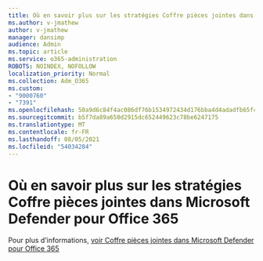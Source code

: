 ```yaml
---
title: Où en savoir plus sur les stratégies Coffre pièces jointes dans Microsoft Defender pour Office 365
ms.author: v-jmathew
author: v-jmathew
manager: dansimp
audience: Admin
ms.topic: article
ms.service: o365-administration
ROBOTS: NOINDEX, NOFOLLOW
localization_priority: Normal
ms.collection: Adm_O365
ms.custom:
- "9000760"
- "7391"
ms.openlocfilehash: 50a9d6c84f4ac086df76b1534972434d176bba4d4adadfb65fc2ca97da028c0b
ms.sourcegitcommit: b5f7da89a650d2915dc652449623c78be6247175
ms.translationtype: MT
ms.contentlocale: fr-FR
ms.lasthandoff: 08/05/2021
ms.locfileid: "54034284"
---
```

# <a name="where-to-learn-more-about-safe-attachment-policies-in-microsoft-defender-for-office-365"></a>Où en savoir plus sur les stratégies Coffre pièces jointes dans Microsoft Defender pour Office 365

Pour plus d’informations, [voir Coffre pièces jointes dans Microsoft Defender pour Office 365](https://go.microsoft.com/fwlink/?linkid=2092213)
